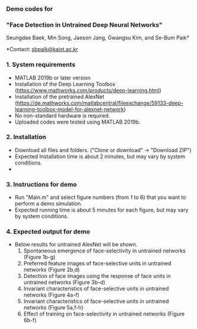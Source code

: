 ### Demo codes for
### "Face Detection in Untrained Deep Neural Networks" </br>

Seungdae Baek, Min Song, Jaeson Jang, Gwangsu Kim, and Se-Bum Paik*

*Contact: sbpaik@kaist.ac.kr

### 1. System requirements
- MATLAB 2019b or later version
- Installation of the Deep Learning Toolbox (https://www.mathworks.com/products/deep-learning.html)
- Installation of the pretrained AlexNet (https://de.mathworks.com/matlabcentral/fileexchange/59133-deep-learning-toolbox-model-for-alexnet-network)
- No non-standard hardware is required.
- Uploaded codes were tested using MATLAB 2019b.

### 2. Installation
- Download all files and folders. ("Clone or download" -> "Download ZIP")
- Expected Installation time is about 2 minutes, but may vary by system conditions.
-   
### 3. Instructions for demo
- Run "Main.m" and select figure numbers (from 1 to 6) that you want to perform a demo simulation.
- Expected running time is about 5 minutes for each figure, but may vary by system conditions.

### 4. Expected output for demo
- Below results for untrained AlexNet will be shown.
  1) Spontaneous emergence of face-selectivity in untrained networks (Figure 1b-g)
  2) Preferred feature images of face-selective units in untrained networks (Figure 2b,d) 
  3) Detection of face images using the response of face units in untrained networks (Figure 3b-d) 
  4) Invariant characteristics of face-selective units in untrained networks  (Figure 4a-f) 
  5) Invariant characteristics of face-selective units in untrained networks  (Figure 5a,f-h) 
  6) Effect of training on face-selectivity in untrained networks  (Figure 6b-f) 

